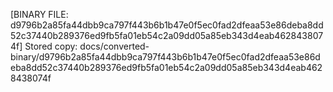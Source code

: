 [BINARY FILE: d9796b2a85fa44dbb9ca797f443b6b1b47e0f5ec0fad2dfeaa53e86deba8dd52c37440b289376ed9fb5fa01eb54c2a09dd05a85eb343d4eab4628438074f]
Stored copy: docs/converted-binary/d9796b2a85fa44dbb9ca797f443b6b1b47e0f5ec0fad2dfeaa53e86deba8dd52c37440b289376ed9fb5fa01eb54c2a09dd05a85eb343d4eab4628438074f
